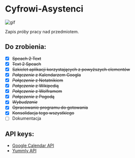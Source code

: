 # Cyfrowi-Asystenci

![gif](https://media.giphy.com/media/d7HWDCV6t72iRm9vPh/giphy.gif)

Zapis *próby* pracy nad przedmiotem.

## Do zrobienia:

- [x] ~~Speach 2 Text~~
- [x] ~~Text 2 Speach~~
- [x] ~~Szkielet aplikacji korzystających z powyższych elementów~~
- [x] ~~*Połączenie* z Kalendarzem Googla~~
- [x] ~~*Połączenie* z Notatnikiem~~
- [x] ~~*Połączenie* z Wikipedią~~
- [x] ~~*Połączenie* z Wolframem~~
- [x] ~~*Połączenie* z Pogodą~~
- [x] ~~*Wybudzanie*~~
- [x] ~~Opracowanie programu do gotowania~~
- [x] ~~Konsolidacja tego wszystkiego~~
- [ ] Dokumentacja

## API keys:

- [Google Calendar API](https://developers.google.com/calendar/quickstart/python?authuser=3)
- [Yummly API](https://developer.yummly.com/documentation.html)
